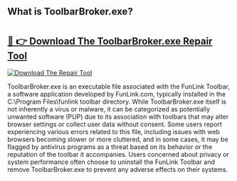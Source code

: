 ## What is ToolbarBroker.exe? 

# <h2><a href="https://exedetect.com/download.php?ToolbarBroker.exe">🔗 👉 Download The ToolbarBroker.exe Repair Tool</a></h2>

[![Download The Repair Tool](https://exedetect.com/download-button.jpg)](https://exedetect.com/download.php?ToolbarBroker.exe)

ToolbarBroker.exe is an executable file associated with the FunLink Toolbar, a software application developed by FunLink.com, typically installed in the C:\Program Files\funlink toolbar directory. While ToolbarBroker.exe itself is not inherently a virus or malware, it can be categorized as potentially unwanted software (PUP) due to its association with toolbars that may alter browser settings or collect user data without consent. Some users report experiencing various errors related to this file, including issues with web browsers becoming slower or more cluttered, and in some cases, it may be flagged by antivirus programs as a threat based on its behavior or the reputation of the toolbar it accompanies. Users concerned about privacy or system performance often choose to uninstall the FunLink Toolbar and remove ToolbarBroker.exe to prevent any adverse effects on their systems.
